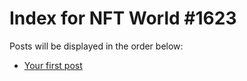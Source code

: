 # Index for NFT World #1623
Posts will be displayed in the order below:

- [Your first post](./001-first.md)

